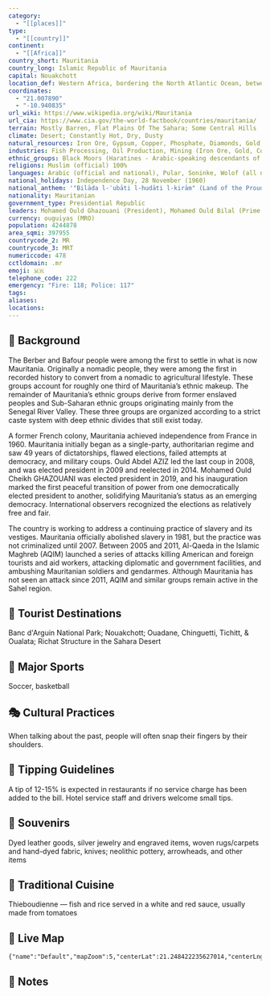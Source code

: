 ```yaml
---
category:
  - "[[places]]"
type:
  - "[[country]]"
continent:
  - "[[Africa]]"
country_short: Mauritania
country_long: Islamic Republic of Mauritania
capital: Nouakchott
location_def: Western Africa, bordering the North Atlantic Ocean, between Senegal and Western Sahara
coordinates:
  - "21.007890"
  - "-10.940835"
url_wiki: https://www.wikipedia.org/wiki/Mauritania
url_cia: https://www.cia.gov/the-world-factbook/countries/mauritania/
terrain: Mostly Barren, Flat Plains Of The Sahara; Some Central Hills
climate: Desert; Constantly Hot, Dry, Dusty
natural_resources: Iron Ore, Gypsum, Copper, Phosphate, Diamonds, Gold, Oil, Fish
industries: Fish Processing, Oil Production, Mining (Iron Ore, Gold, Copper)
ethnic_groups: Black Moors (Haratines - Arabic-speaking descendants of African origin who are or were enslaved by White Moors) 40%, White Moors (of Arab-Berber descent, known as Beydane) 30%, Sub-Saharan Mauritanians (non-Arabic speaking, largely resident in or originating from the Senegal River Valley, including Halpulaar, Fulani, Soninke, Wolof, and Bambara ethnic groups) 30%
religions: Muslim (official) 100%
languages: Arabic (official and national), Pular, Soninke, Wolof (all national languages), French
national_holidays: Independence Day, 28 November (1960)
national_anthem: '"Bilāda l-ʾubāti l-hudāti l-kirām" (Land of the Proud, Guided by Noblemen)'
nationality: Mauritanian
government_type: Presidential Republic
leaders: Mohamed Ould Ghazouani (President), Mohamed Ould Bilal (Prime minister)
currency: ouguiyas (MRO)
population: 4244878
area_sqmi: 397955
countrycode_2: MR
countrycode_3: MRT
numericcode: 478
cctldomain: .mr
emoji: 🇲🇷
telephone_code: 222
emergency: "Fire: 118; Police: 117"
tags: 
aliases: 
locations:
---
```

## 🌱 Background
The Berber and Bafour people were among the first to settle in what is now Mauritania. Originally a nomadic people, they were among the first in recorded history to convert from a nomadic to agricultural lifestyle. These groups account for roughly one third of Mauritania’s ethnic makeup. The remainder of Mauritania’s ethnic groups derive from former enslaved peoples and Sub-Saharan ethnic groups originating mainly from the Senegal River Valley. These three groups are organized according to a strict caste system with deep ethnic divides that still exist today.

A former French colony, Mauritania achieved independence from France in 1960. Mauritania initially began as a single-party, authoritarian regime and saw 49 years of dictatorships, flawed elections, failed attempts at democracy, and military coups. Ould Abdel AZIZ led the last coup in 2008, and was elected president in 2009 and reelected in 2014. Mohamed Ould Cheikh GHAZOUANI was elected president in 2019, and his inauguration marked the first peaceful transition of power from one democratically elected president to another, solidifying Mauritania’s status as an emerging democracy. International observers recognized the elections as relatively free and fair.

The country is working to address a continuing practice of slavery and its vestiges. Mauritania officially abolished slavery in 1981, but the practice was not criminalized until 2007. Between 2005 and 2011, Al-Qaeda in the Islamic Maghreb (AQIM) launched a series of attacks killing American and foreign tourists and aid workers, attacking diplomatic and government facilities, and ambushing Mauritanian soldiers and gendarmes. Although Mauritania has not seen an attack since 2011, AQIM and similar groups remain active in the Sahel region.

## 📌 Tourist Destinations
Banc d'Arguin National Park; Nouakchott; Ouadane, Chinguetti, Tichitt, & Oualata; Richat Structure in the Sahara Desert

## 🥇 Major Sports
Soccer, basketball

## 🎭 Cultural Practices
When talking about the past, people will often snap their fingers by their shoulders.

## 🫰 Tipping Guidelines
A tip of 12-15% is expected in restaurants if no service charge has been added to the bill. Hotel service staff and drivers welcome small tips.

## 🎁 Souvenirs
Dyed leather goods, silver jewelry and engraved items, woven rugs/carpets and hand-dyed fabric, knives; neolithic pottery, arrowheads, and other items

## 🍲 Traditional Cuisine
Thieboudienne — fish and rice served in a white and red sauce, usually made from tomatoes

## 📡 Live Map
```mapview
{"name":"Default","mapZoom":5,"centerLat":21.248422235627014,"centerLng":-10.129394531250002,"query":"","chosenMapSource":0}
```

## 📒 Notes

